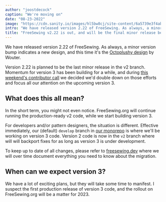 ```yaml
---
author: "joostdecock"
caption: "We're moving on"
date: "08-23-2022"
image: "https://cdn.sanity.io/images/hl5bw8cj/site-content/6a5739e3f4ab7694fdd0d1f46c9ec7ecd4c6431b-1920x1280.jpg"
intro: "We have released version 2.22 of FreeSewing. As always, a minor version bump indicates a new design, and this time it's the Octoplushy design by Wouter."
title: "FreeSewing v2.22 is out, and will be the final minor release before v3"
---
```


We have released version 2.22 of FreeSewing. As always, a minor version bump indicates a new design, and this time it's the [Octoplushy design](/designs/octoplushy) by Wouter.

Version 2.22 is planned to be the last minor release in the v2 branch. Momentum for version 3 has been building for a while, and during [this weekend's contributor call](https://github.com/freesewing/freesewing/discussions/2582) we decided we'd double down on those efforts and focus all our attention on the upcoming version 3.

## What does this all mean?

In the short term, you might not even notice. FreeSewing.org will continue running the production-ready v2 code, while we start building version 3.

For developers and/or pattern designers, the situation is different. Effective immediately, our (default) `develop` branch in [our monorepo](https://github.com/freesewing/freesewing) is where we'll be working on version 3 code. Version 2 code is now in the `v2` branch where will will backport fixes for as long as version 3 is under development.

To keep up to date of all changes, please refer to [freesewing.dev](https://freesewing.dev) where we will over time document everything you need to know about the migration.

## When can we expect version 3?

We have a lot of exciting plans, but they will take some time to manifest. I suspect the first production release of version 3 code, and the rollout on FreeSewing.org will be a matter for 2023.


